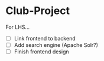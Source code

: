 # Club-Project

For LHS...

- [ ] Link frontend to backend
- [ ] Add search engine (Apache Solr?)
- [ ] Finish frontend design
